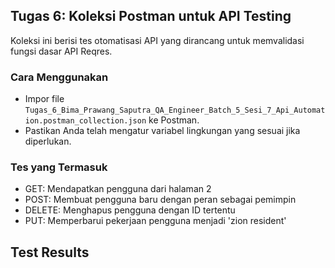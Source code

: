 ## Tugas 6: Koleksi Postman untuk API Testing

Koleksi ini berisi tes otomatisasi API yang dirancang untuk memvalidasi fungsi dasar API Reqres.

### Cara Menggunakan

- Impor file `Tugas_6_Bima_Prawang_Saputra_QA_Engineer_Batch_5_Sesi_7_Api_Automation.postman_collection.json` ke Postman.
- Pastikan Anda telah mengatur variabel lingkungan yang sesuai jika diperlukan.

### Tes yang Termasuk

- GET: Mendapatkan pengguna dari halaman 2
- POST: Membuat pengguna baru dengan peran sebagai pemimpin
- DELETE: Menghapus pengguna dengan ID tertentu
- PUT: Memperbarui pekerjaan pengguna menjadi 'zion resident'

## Test Results


